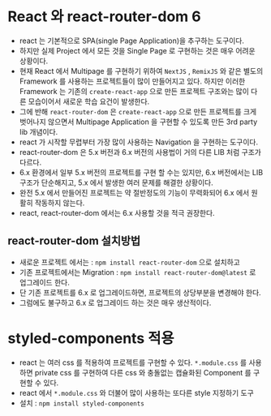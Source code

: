 # React 와 react-router-dom 6

- react 는 기본적으로 SPA(single Page Application)을 추구하는 도구이다.
- 하지만 실제 Project 에서 모든 것을 Single Page 로 구현하는 것은 매우 어려운 상황이다.
- 현재 React 에서 Multipage 를 구현하기 위하여 `NextJS` , `RemixJS` 와 같은 별도의 Framework 를 사용하는 프로젝트들이 많이 만들어지고 있다. 하지만 이러한 Framework 는 기존의 `create-react-app` 으로 만든 프로젝트 구조와는 많이 다른 모습이어서 새로운 학습 요건이 발생한다.
- 그에 반해 `react-router-dom` 은 `create-react-app` 으로 만든 프로젝트를 크게 벗어나지 않으면서 Multipage Application 을 구현할 수 있도록 만든 3rd party lib 개념이다.
- react 가 시작할 무렵부터 가장 많이 사용하는 Navigation 을 구현하는 도구이다.
- react-router-dom 은 5.x 버전과 6.x 버전의 사용법이 거의 다른 LIB 처럼 구조가 다르다.
- 6.x 환경에서 일부 5.x 버전의 프로젝트를 구현 할 수는 있지만, 6.x 버전에서는 LIB 구조가 단순해지고, 5.x 에서 발생한 여러 문제를 해결한 상황이다.
- 완전 5.x 에서 만들어진 프로젝트는 약 절반정도의 기능이 무력화되어 6.x 에서 원활히 작동하지 않는다.
- react, react-router-dom 에서는 6.x 사용할 것을 적극 권장한다.

## react-router-dom 설치방법

- 새로운 프로젝트 에서는 : `npm install react-router-dom` 으로 설치하고
- 기존 프로젝트에서는 Migration : `npm install react-router-dom@latest` 로 업그레이드 한다.
- 단 기존 프로젝트를 6.x 로 업그레이드하면, 프로젝트의 상당부분을 변경해야 한다.
- 그럼에도 불구하고 6.x 로 업그레이드 하는 것은 매우 생산적이다.

# styled-components 적용

- react 는 여러 css 를 적용하여 프로젝트를 구현할 수 있다. `*.module.css` 를 사용하면 private css 를 구현하여 다른 css 와 충돌없는 캡슐화된 Component 를 구현할 수 있다.
- react 에서 `*.module.css` 와 더불어 많이 사용하는 또다른 style 지정하기 도구
- 설치 : `npm install styled-components`
